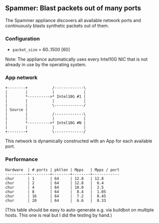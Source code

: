 ## Spammer: Blast packets out of many ports

The Spammer appliance discovers all available network ports and
continuously blasts synthetic packets out of them.

### Configuration

* `packet_size` = 60..1500 [60]

Note: The appliance automatically uses every Intel10G NIC that is not
already in use by the operating system.

### App network

    +--------+           /-------------\
    |        |           |             |
    |        *---------->* Intel10G #1 |
    |        |           |             |
    |        |           \-------------/
    | Source |         
    |        |           /-------------\
    |        |           |             |
    |        *---------->* Intel10G #N |
    |        |           |             |
    +--------+           \-------------/
	     
This network is dynamically constructed with an App for each available port.

### Performance

    Hardware  | # ports | pktlen | Mpps   | Mpps / port
    ----------+---------+--------+--------+------------
    chur      | 1       | 64     | 12.8   | 12.8
    chur      | 2       | 64     | 12.8   |  6.4
    chur      | 4       | 64     | 10.0   |  2.5
    chur      | 8       | 64     |  8.4   |  1.05
    chur      | 16      | 64     |  7.2   |  0.45
    chur      | 20      | 64     |  6.6   |  0.33

(This table should be easy to auto-generate e.g. via buildbot on
multiple hosts. This one is real but I did the testing by hand.)

